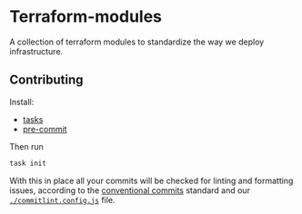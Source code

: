# Terraform-modules

A collection of terraform modules to standardize the way we deploy infrastructure.

## Contributing

Install:
- [tasks](https://taskfile.dev/installation/)
- [pre-commit](https://pre-commit.com/#install)

Then run

```bash
task init
```

With this in place all your commits will be checked for linting and formatting issues,
according to the [conventional commits](https://www.conventionalcommits.org/en/v1.0.0/) standard
and our [`./commitlint.config.js`](./commitlint.config.js) file.

